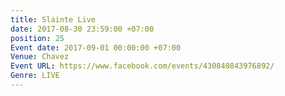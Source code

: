 ```yaml
---
title: Slainte Live
date: 2017-08-30 23:59:00 +07:00
position: 25
Event date: 2017-09-01 00:00:00 +07:00
Venue: Chavez
Event URL: https://www.facebook.com/events/430840843976892/
Genre: LIVE
---
```


